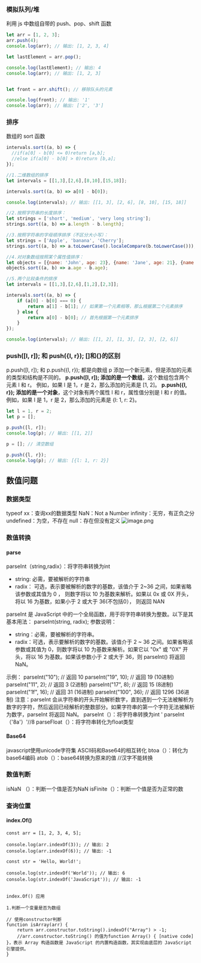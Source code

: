 ### 模拟队列/堆
利用 js 中数组自带的 push、pop、shift 函数
```javascript
let arr = [1, 2, 3];
arr.push(4);
console.log(arr); // 输出: [1, 2, 3, 4]

let lastElement = arr.pop();

console.log(lastElement); // 输出: 4
console.log(arr); // 输出: [1, 2, 3]


let front = arr.shift(); // 移除队头的元素

console.log(front); // 输出: '1'
console.log(arr); // 输出: ['2', '3']

```
### 排序
数组的 sort 函数
```javascript
intervals.sort((a, b) => {
  //if(a[0] - b[0] <= 0)return [a,b];
  //else if(a[0] - b[0] > 0)return [b,a];
});

//1.二维数组的排序
let intervals = [[1,3],[2,6],[8,10],[15,18]];

intervals.sort((a, b) => a[0] - b[0]);

console.log(intervals); // 输出: [[1, 3], [2, 6], [8, 10], [15, 18]]

//2.按照字符串的长度排序：
let strings = ['short', 'medium', 'very long string'];
strings.sort((a, b) => a.length - b.length);

//3.按照字符串的字母顺序排序（不区分大小写）：
let strings = ['Apple', 'banana', 'Cherry'];
strings.sort((a, b) => a.toLowerCase().localeCompare(b.toLowerCase()));

//4.对对象数组按照某个属性值排序：
let objects = [{name: 'John', age: 23}, {name: 'Jane', age: 21}, {name: 'Oliver', age: 25}];
objects.sort((a, b) => a.age - b.age);

//5.两个比较条件的排序
let intervals = [[1,3],[2,6],[1,2],[2,3]];

intervals.sort((a, b) => {
    if (a[0] - b[0] === 0) {
        return a[1] - b[1]; // 如果第一个元素相等，那么根据第二个元素排序
    } else {
        return a[0] - b[0]; // 首先根据第一个元素排序
    }
});

console.log(intervals); // 输出: [[1, 2], [1, 3], [2, 3], [2, 6]]
```

### push([l, r]); 和 push({l, r}); []和{}的区别
p.push([l, r]); 和 p.push({l, r}); 都是向数组 p 添加一个新元素，但是添加的元素的类型和结构是不同的。
**p.push([l, r]); 添加的是一个数组**，这个数组包含两个元素 l 和 r。
例如，如果 l 是 1，r 是 2，那么添加的元素是 [1, 2]。
**p.push({l, r}); 添加的是一个对象**，这个对象有两个属性 l 和 r，属性值分别是 l 和 r 的值。例如，如果 l 是 1，r 是 2，那么添加的元素是 {l: 1, r: 2}。
```javascript
let l = 1, r = 2;
let p = [];

p.push([l, r]);
console.log(p); // 输出: [[1, 2]]

p = []; // 清空数组

p.push({l, r});
console.log(p); // 输出: [{l: 1, r: 2}]
```
## 数值问题
### 数据类型
typeof xx：查询xx的数据类型
NaN：Not a Number
infinity：无穷，有正负之分
undefined：为空，不存在
null：存在但没有定义
![image.png](https://cdn.nlark.com/yuque/0/2023/png/39218847/1699515252936-e20a0965-0da4-44ff-b9ac-af4f854db122.png#averageHue=%23d1cfc7&clientId=u9b696ebf-c52b-4&from=paste&height=336&id=uc27b9230&originHeight=605&originWidth=905&originalType=binary&ratio=1.7999999523162842&rotation=0&showTitle=false&size=306905&status=done&style=none&taskId=ub8aa9aaf-070b-40de-972f-df7bb291483&title=&width=502.7777910968407)
### 数值转换
#### parse
parseInt（string,radix）：将字符串转换为int

- string: 必需，要被解析的字符串
- radix： 可选，表示要被解析的数字的基数，该值介于 2~36 之间，如果省略该参数或其值为 0 ， 则数字将以 10 为基数来解析。如果以 0x 或 0X 开头，将以 16 为基数，如果小于 2 或大于 36(不包括0）， 则返回 NAN 

parseInt 是 JavaScript 中的一个全局函数，用于将字符串转换为整数。以下是其基本用法：
parseInt(string, radix);
参数说明：

- string：必需，要被解析的字符串。
- radix：可选，表示要解析的数字的基数。该值介于 2 ~ 36 之间。如果省略该参数或其值为 0，则数字将以 10 为基数来解析。如果它以 "0x" 或 "0X" 开头，将以 16 为基数。如果该参数小于 2 或大于 36，则 parseInt() 将返回 NaN。

示例：
parseInt("10");       // 返回 10
parseInt("19", 10);   // 返回 19 (10进制)
parseInt("11", 2);    // 返回 3  (2进制)
parseInt("17", 8);    // 返回 15 (8进制)
parseInt("1f", 16);   // 返回 31 (16进制)
parseInt("100", 36);  // 返回 1296 (36进制)
注意：parseInt 会从字符串的开头开始解析数字，直到遇到一个无法被解析为数字的字符，然后返回已经解析的整数部分。如果字符串的第一个字符无法被解析为数字，parseInt 将返回 NaN。
parseInt（）：将字符串转换为int
' parseInt（'8a'）'//8
parseFloat（）：将字符串转化为float类型
#### Base64
javascript使用unicode字符集
ASCII码和Base64的相互转化
btoa（）：转化为base64编码
atob（）：base64转换为原来的值
//汉字不能转换
### 数值判断
isNaN （）：判断一个值是否为NaN
isFinite（）：判断一个值是否为正常的数

### 查询位置
#### index.Of()
```
const arr = [1, 2, 3, 4, 5];

console.log(arr.indexOf(3)); // 输出: 2
console.log(arr.indexOf(6)); // 输出: -1

const str = 'Hello, World!';

console.log(str.indexOf('World')); // 输出: 6
console.log(str.indexOf('JavaScript')); // 输出: -1


index.Of() 应用

1.判断一个变量是否为数组

// 使用constructor判断
function isArray(arr) {
    return arr.constructor.toString().indexOf("Array") > -1;
    //arr.constructor.toString() 的值为function Array() { [native code] }，表示 Array 构造函数是 JavaScript 的内置构造函数，其实现由底层的 JavaScript 引擎提供。
}


```